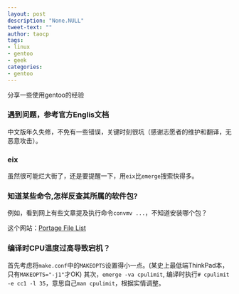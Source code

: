 ```yaml
---
layout: post
description: "None.NULL"
tweet-text: ""
author: taocp
tags:
- linux
- gentoo
- geek
categories:
- gentoo
---
```


分享一些使用gentoo的经验

### 遇到问题，参考官方Englis文档
  中文版年久失修，不免有一些错误，关键时刻很坑（感谢志愿者的维护和翻译，无恶意攻击）。

### eix
  虽然很可能烂大街了，还是要提醒一下，用`eix`比`emerge`搜索快得多。

### 知道某些命令,怎样反查其所属的软件包?
  例如，看到网上有些文章提及执行命令`convmv ...`，不知道安装哪个包？

这个网站：[Portage File List](http://www.portagefilelist.de/site/query/file)

### 编译时CPU温度过高导致宕机？
  首先考虑将`make.conf`中的`MAKEOPTS`设置得小一点。(某史上最低端ThinkPad本，只有`MAKEOPTS="-j1"`才OK)
  其次，`emerge -va cpulimit`, 编译时执行`# cpulimit -e cc1 -l 35`，意思自己`man cpulimit`，根据实情调整。


